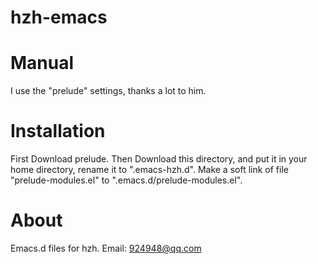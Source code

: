 hzh-emacs
=========

# Manual
I use the "prelude" settings, thanks a lot to him.

# Installation
First Download prelude. Then Download this directory, and
put it in your home directory, rename it to ".emacs-hzh.d".
Make a soft link of file "prelude-modules.el" to ".emacs.d/prelude-modules.el".

# About
Emacs.d files for hzh. Email: 924948@qq.com
